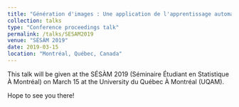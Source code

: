```yaml
---
title: "Génération d'images : Une application de l'apprentissage automatique."
collection: talks
type: "Conference proceedings talk"
permalink: /talks/SESAM2019
venue: "SÉSÀM 2019"
date: 2019-03-15
location: "Montréal, Québec, Canada"
---
```


This talk will be given at the SÉSÀM 2019 (Séminaire Étudiant en Statistique À Montréal) on March 15 at the University du Québec À Montréal (UQAM). 

Hope to see you there!
